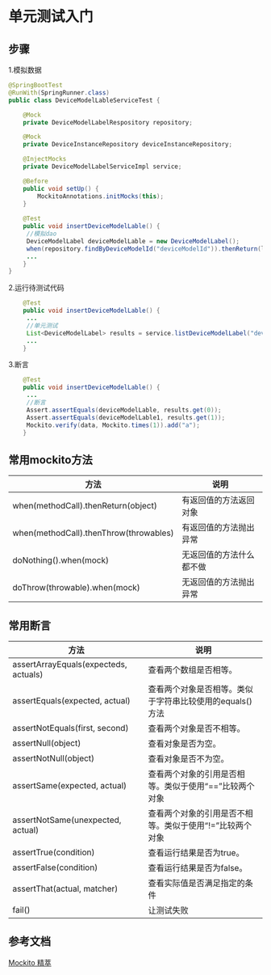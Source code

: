 # 单元测试入门

## 步骤

1.模拟数据

```java
@SpringBootTest
@RunWith(SpringRunner.class)
public class DeviceModelLableServiceTest {

    @Mock
    private DeviceModelLabelRespository repository;

    @Mock
    private DeviceInstanceRepository deviceInstanceRepository;

    @InjectMocks
    private DeviceModelLabelServiceImpl service;

    @Before
    public void setUp() {
        MockitoAnnotations.initMocks(this);
    }
    
    @Test
    public void insertDeviceModelLable() {
     //模拟dao
     DeviceModelLabel deviceModelLable = new DeviceModelLabel();
     when(repository.findByDeviceModelId("deviceModelId")).thenReturn(lables);
     ...
    }
}
```

2.运行待测试代码

```java
    @Test
    public void insertDeviceModelLable() {
     ...
     //单元测试
     List<DeviceModelLabel> results = service.listDeviceModelLabel("deviceModelId");
     ...
    }
```



3.断言

```java
    @Test
    public void insertDeviceModelLable() {
     ...
     //断言
     Assert.assertEquals(deviceModelLable, results.get(0));
     Assert.assertEquals(deviceModelLable1, results.get(1));
     Mockito.verify(data, Mockito.times(1)).add("a");
    }
```

## 常用mockito方法

| 方法                                   | 说明                     |
| -------------------------------------- | ------------------------ |
| when(methodCall).thenReturn(object)    | 有返回值的方法返回对象   |
| when(methodCall).thenThrow(throwables) | 有返回值的方法抛出异常   |
| doNothing().when(mock)                 | 无返回值的方法什么都不做 |
| doThrow(throwable).when(mock)          | 无返回值的方法抛出异常   |

## 常用断言

| 方法                                  | 说明                                                     |
| ------------------------------------- | -------------------------------------------------------- |
| assertArrayEquals(expecteds, actuals) | 查看两个数组是否相等。                                   |
| assertEquals(expected, actual)        | 查看两个对象是否相等。类似于字符串比较使用的equals()方法 |
| assertNotEquals(first, second)        | 查看两个对象是否不相等。                                 |
| assertNull(object)                    | 查看对象是否为空。                                       |
| assertNotNull(object)                 | 查看对象是否不为空。                                     |
| assertSame(expected, actual)          | 查看两个对象的引用是否相等。类似于使用“==”比较两个对象   |
| assertNotSame(unexpected, actual)     | 查看两个对象的引用是否不相等。类似于使用“!=”比较两个对象 |
| assertTrue(condition)                 | 查看运行结果是否为true。                                 |
| assertFalse(condition)                | 查看运行结果是否为false。                                |
| assertThat(actual, matcher)           | 查看实际值是否满足指定的条件                             |
| fail()                                | 让测试失败                                               |

## 参考文档

[Mockito 精萃](https://blog.csdn.net/shangboerds/article/details/99611079)